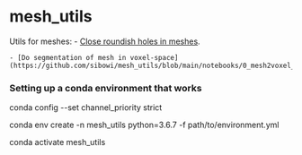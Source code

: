 # mesh_utils

Utils for meshes:
    - [Close roundish holes in meshes](https://github.com/sibowi/mesh_utils/blob/main/notebooks/0_close_roundish_holes_in_meshes_tutorial.ipynb).
    
    - [Do segmentation of mesh in voxel-space](https://github.com/sibowi/mesh_utils/blob/main/notebooks/0_mesh2voxel_tutorial.ipynb).

### Setting up a conda environment that works

conda config --set channel_priority strict

conda env create -n mesh_utils python=3.6.7 -f path/to/environment.yml

conda activate mesh_utils
